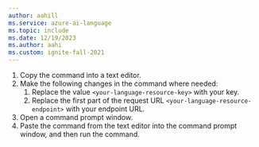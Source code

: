```yaml
---
author: aahill
ms.service: azure-ai-language
ms.topic: include
ms.date: 12/19/2023
ms.author: aahi
ms.custom: ignite-fall-2021
---
```


1. Copy the command into a text editor.
2. Make the following changes in the command where needed:
    1. Replace the value `<your-language-resource-key>` with your key.
    2. Replace the first part of the request URL `<your-language-resource-endpoint>` with your endpoint URL.
3. Open a command prompt window.
4. Paste the command from the text editor into the command prompt window, and then run the command.
